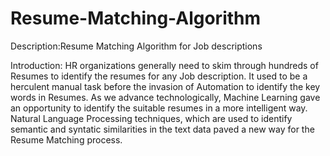 # Resume-Matching-Algorithm
Description:Resume Matching Algorithm for Job descriptions

Introduction:
HR organizations generally need to skim through hundreds of Resumes to identify the resumes for any Job description. It used to be a herculent manual task before the invasion of Automation to identify the key words in Resumes. As we advance technologically, Machine Learning gave an opportunity to identify the suitable resumes in a more intelligent way. Natural Language Processing techniques, which are used to identify semantic and syntatic similarities in the text data paved a new way for the Resume Matching process.

